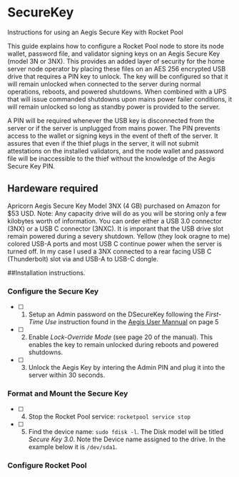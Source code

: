 # SecureKey
Instructions for using an Aegis Secure Key with Rocket Pool

This guide explains how to configure a Rocket Pool node to store its node wallet, password file, and validator signing keys on an Aegis Secure Key (model 3N or 3NX).  This provides an added layer of security for the home server node operator by placing these files on an AES 256 encrypted USB drive that requires a PIN key to unlock.  The key will be configured so that it will remain unlocked when connected to the server during normal operations, reboots, and powered shutdowns.  When combined with a UPS that will issue commanded shutdowns upon mains power failer conditions, it will remain unlocked so long as standby power is provided to the server. 

A PIN will be required whenever the USB key is disconnected from the server or if the server is unplugged from mains power.  The PIN prevents access to the wallet or signing keys in the event of theft of the server.  It assures that even if the thief plugs in the server, it will not submit attestations on the installed validators, and the node wallet and password file will be inaccessible to the thief without the knowledge of the Aegis Secure Key PIN. 

## Hardeware required

Apricorn Aegis Secure Key Model 3NX (4 GB) purchased on Amazon for $53 USD. Note: Any capacity drive will do as you will be storing only a few kilobytes worth of information.  You can order either a USB 3.0 connector (3NX) or a USB C connector (3NXC). It is imporant that the USB drive slot remain powered during a severy shutdown. Yellow (they look oragne to me) colored USB-A ports and most USB C continue power when the server is turned off. In my case I used a 3NX connected to a rear facing USB C (Thunderbolt) slot via and USB-A to USB-C dongle.

##Installation instructions.

### Configure the Secure Key

- [ ] 1. Setup an Admin password on the DSecureKey following the *First-Time Use* instruction found in the [Aegis User Mannual](https://apricorn.com/content/product_pdf/aegis_secure_key/usb_3.0_flash_drive/ask3_manual_configurable_online_2.pdf) on page 5 
- [ ] 2. Enable *Lock-Override Mode* (see page 20 of the manual). This enables the key to remain unlocked during reboots and powered shutdowns.
- [ ] 3. Unlock the Aegis Key by intering the Admin PIN and plug it into the server within 30 seconds.

### Format and Mount the Secure Key

- [ ] 4. Stop the Rocket Pool service: `rocketpool service stop`
- [ ] 5. Find the device name: `sudo fdisk -l`.  The Disk model will be titled *Secure Key 3.0*. Note the Device name assigned to the drive. In the example below it is `/dev/sda1`.



### Configure Rocket Pool
